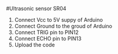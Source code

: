 #Ultrasonic sensor SR04

1. Connect Vcc to 5V suppy of Arduino
2. Connect Ground to the groud of Arduino
3. Connect TRIG pin to PIN12
4. Connect ECHO pin to PIN13
5. Upload the code
